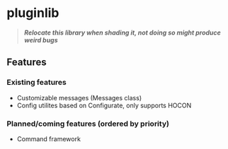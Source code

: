 # pluginlib

> ***Relocate this library when shading it, not doing so might produce weird bugs***

## Features
### Existing features
* Customizable messages (Messages class)
* Config utilites based on Configurate, only supports HOCON

### Planned/coming features (ordered by priority)
* Command framework